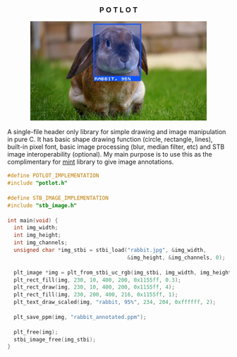 <h3 align="center">
    <b>P O T L O T</b>
</h3>

<p align="center">
<img src="./assets/rabbit_annotated.jpg" width=400>
</p>

A single-file header only library for simple drawing and image manipulation in pure C.
It has basic shape drawing function (circle, rectangle, lines), built-in pixel font, basic image processing (blur, median filter, etc) and STB image interoperability (optional).
My main purpose is to use this as the complimentary for [mint](https://github.com/ariaghora/mint) library to give image annotations.

```C
#define POTLOT_IMPLEMENTATION
#include "potlot.h"

#define STB_IMAGE_IMPLEMENTATION
#include "stb_image.h"

int main(void) {
  int img_width;
  int img_height;
  int img_channels;
  unsigned char *img_stbi = stbi_load("rabbit.jpg", &img_width,
                                      &img_height, &img_channels, 0);

  plt_image *img = plt_from_stbi_uc_rgb(img_stbi, img_width, img_height);
  plt_rect_fill(img, 230, 10, 400, 200, 0x1155ff, 0.3);
  plt_rect_draw(img, 230, 10, 400, 200, 0x1155ff, 4);
  plt_rect_fill(img, 230, 200, 400, 216, 0x1155ff, 1);
  plt_text_draw_scaled(img, "rabbit, 95%", 234, 204, 0xffffff, 2);

  plt_save_ppm(img, "rabbit_annotated.ppm");

  plt_free(img);
  stbi_image_free(img_stbi);
}

```